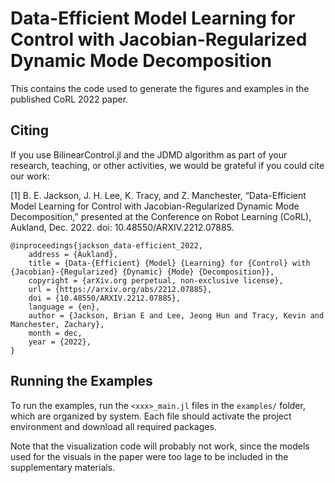 # Data-Efficient Model Learning for Control with Jacobian-Regularized Dynamic Mode Decomposition

This contains the code used to generate the figures and examples in the published CoRL 2022 paper.

## Citing

If you use BilinearControl.jl and the JDMD algorithm as part of your research, teaching, or other activities, we would be grateful if you could cite our work:

[1] B. E. Jackson, J. H. Lee, K. Tracy, and Z. Manchester, “Data-Efficient Model Learning for Control with Jacobian-Regularized Dynamic Mode Decomposition,” presented at the Conference on Robot Learning (CoRL), Aukland, Dec. 2022. doi: 10.48550/ARXIV.2212.07885.

```
@inproceedings{jackson_data-efficient_2022,
	address = {Aukland},
	title = {Data-{Efficient} {Model} {Learning} for {Control} with {Jacobian}-{Regularized} {Dynamic} {Mode} {Decomposition}},
	copyright = {arXiv.org perpetual, non-exclusive license},
	url = {https://arxiv.org/abs/2212.07885},
	doi = {10.48550/ARXIV.2212.07885},
	language = {en},
	author = {Jackson, Brian E and Lee, Jeong Hun and Tracy, Kevin and Manchester, Zachary},
	month = dec,
	year = {2022},
}
```

## Running the Examples
To run the examples, run the `<xxx>_main.jl` files in the `examples/` folder, which are 
organized by system. Each file should activate the project environment and download all
required packages.

Note that the visualization code will probably not work, since the models used for the 
visuals in the paper were too lage to be included in the supplementary materials.
